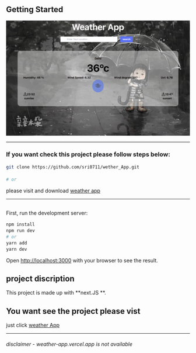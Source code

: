 
## Getting Started

![screeen shot](https://github.com/sri0711/wether_App/blob/main/public/scr.png)

***

### If you want check this project please follow steps below:
```bash
git clone https://github.com/sri0711/wether_App.git

# or

```
please visit and download [weather app](https://github.com/sri0711/wether_App)

***

## 
First, run the development server:

```bash
npm install
npm run dev
# or
yarn add
yarn dev
```

Open [http://localhost:3000](http://localhost:3000) with your browser to see the result.

## project discription

This project is made up with  **next.JS **. 


## You want see the project please vist

just click [weather App](https://wether-app.vercel.app/)

***
###### disclaimer  -  weather-app.vercel.app is not available 

